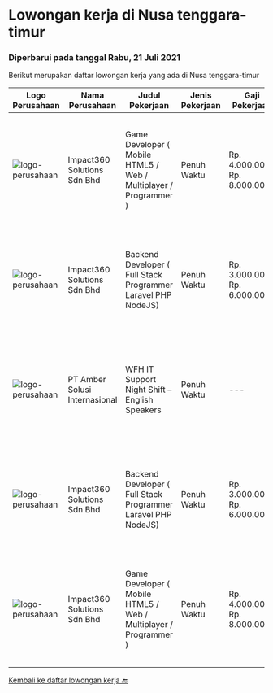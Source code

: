 
  # Lowongan kerja di Nusa tenggara-timur

  ### Diperbarui pada tanggal Rabu, 21 Juli 2021

  Berikut merupakan daftar lowongan kerja yang ada di Nusa tenggara-timur

  |Logo Perusahaan | Nama Perusahaan | Judul Pekerjaan | Jenis Pekerjaan | Gaji Pekerjaan | Lokasi | Deskripsi | Tanggal diunggah | Pranala |
  | -------------- | --------------- | --------------- | --------- | --------- | -------------- | ------- | ----------- | ----------- |
  |![logo-perusahaan](https://image-service-cdn.seek.com.au/06b729438205195a03d4bcec08ce1ddd5d9c1576/ee4dce1061f3f616224767ad58cb2fc751b8d2dc)|Impact360 Solutions Sdn Bhd|Game Developer ( Mobile HTML5 / Web / Multiplayer / Programmer )|Penuh Waktu|Rp. 4.000.000-Rp. 8.000.000|Aceh|We are hiring remote HTML5 game developers from all parts of Indonesia. If you have real experience building HTML5 games or applications, you're...|Jumat, 16 Juli 2021|https://www.jobstreet.co.id/id/job/game-developer-mobile-html5-web-multiplayer-programmer-4614896/origin/my?token=0~3b623b5d-148a-41ae-8827-475c8ce74e86&sectionRank=1&jobId=jobstreet-my-job-4614896|
|![logo-perusahaan](https://image-service-cdn.seek.com.au/06b729438205195a03d4bcec08ce1ddd5d9c1576/ee4dce1061f3f616224767ad58cb2fc751b8d2dc)|Impact360 Solutions Sdn Bhd|Backend Developer ( Full Stack Programmer Laravel PHP NodeJS)|Penuh Waktu|Rp. 3.000.000-Rp. 6.000.000|Jakarta Raya|We are a game company hiring backend and full stack programmers from all parts of Indonesia (remote work). If you have real experience buildinga)...|Rabu, 14 Juli 2021|https://www.jobstreet.co.id/id/job/backend-developer-full-stack-programmer-laravel-php-nodejs-4613582/origin/my?token=0~3b623b5d-148a-41ae-8827-475c8ce74e86&sectionRank=2&jobId=jobstreet-my-job-4613582|
|![logo-perusahaan](https://us.123rf.com/450wm/pavelstasevich/pavelstasevich1811/pavelstasevich181101027/112815900-stock-vector-no-image-available-icon-flat-vector.jpg?ver=6)|PT Amber Solusi Internasional|WFH IT Support Night Shift – English Speakers|Penuh Waktu|---|Jawa Timur|WFH IT Support Night Shift – English SpeakersDuties and Responsibilities:  Supporting the business in IT area (application and data) Update pricing...|Jumat, 25 Juni 2021|https://www.jobstreet.co.id/id/job/wfh-it-support-night-shift-english-speakers-3565404?token=0~3b623b5d-148a-41ae-8827-475c8ce74e86&sectionRank=3&jobId=jobstreet-id-job-3565404|
|![logo-perusahaan](https://image-service-cdn.seek.com.au/06b729438205195a03d4bcec08ce1ddd5d9c1576/ee4dce1061f3f616224767ad58cb2fc751b8d2dc)|Impact360 Solutions Sdn Bhd|Backend Developer ( Full Stack Programmer Laravel PHP NodeJS)|Penuh Waktu|Rp. 3.000.000-Rp. 6.000.000|Jakarta Raya|We are a game company hiring backend and full stack programmers from all parts of Indonesia (remote work). If you have real experience buildinga)...|Selasa, 29 Juni 2021|https://www.jobstreet.co.id/id/job/backend-developer-full-stack-programmer-laravel-php-nodejs-4601828/origin/my?token=0~3b623b5d-148a-41ae-8827-475c8ce74e86&sectionRank=4&jobId=jobstreet-my-job-4601828|
|![logo-perusahaan](https://image-service-cdn.seek.com.au/06b729438205195a03d4bcec08ce1ddd5d9c1576/ee4dce1061f3f616224767ad58cb2fc751b8d2dc)|Impact360 Solutions Sdn Bhd|Game Developer ( Mobile HTML5 / Web / Multiplayer / Programmer )|Penuh Waktu|Rp. 4.000.000-Rp. 8.000.000|Aceh|We are hiring remote HTML5 game developers from all parts of Indonesia. If you have real experience building HTML5 games or applications, you're...|Selasa, 22 Juni 2021|https://www.jobstreet.co.id/id/job/game-developer-mobile-html5-web-multiplayer-programmer-4597348/origin/my?token=0~3b623b5d-148a-41ae-8827-475c8ce74e86&sectionRank=5&jobId=jobstreet-my-job-4597348|


  [Kembali ke daftar lowongan kerja 🔙](../README.md#daftar-lowongan-kerja)
  